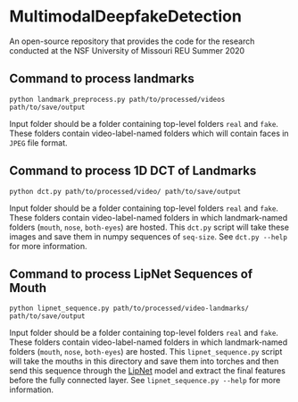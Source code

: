 # MultimodalDeepfakeDetection

An open-source repository that provides the code for the research conducted at the NSF University of Missouri REU Summer 2020

## Command to process landmarks

```shell
python landmark_preprocess.py path/to/processed/videos path/to/save/output
```

Input folder should be a folder containing top-level folders `real` and `fake`. These folders contain video-label-named folders which will contain faces in `JPEG` file format.

## Command to process 1D DCT of Landmarks

```shell
python dct.py path/to/processed/video/ path/to/save/output
```

Input folder should be a folder containing top-level folders `real` and `fake`. These folders contain video-label-named folders in which landmark-named folders (`mouth`, `nose`, `both-eyes`) are hosted. This `dct.py` script will take these images and save them in numpy sequences of `seq-size`. See `dct.py --help` for more information.

## Command to process LipNet Sequences of Mouth

```shell
python lipnet_sequence.py path/to/processed/video-landmarks/ path/to/save/output
```

Input folder should be a folder containing top-level folders `real` and `fake`. These folders contain video-label-named folders in which landmark-named folders (`mouth`, `nose`, `both-eyes`) are hosted. This `lipnet_sequence.py` script will take the mouths in this directory and save them into torches and then send this sequence through the [LipNet](https://github.com/Fengdalu/LipNet-PyTorch) model and extract the final features before the fully connected layer. See `lipnet_sequence.py --help` for more information.
